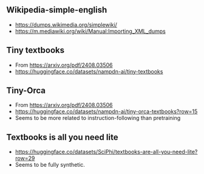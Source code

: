 ## Wikipedia-simple-english
* https://dumps.wikimedia.org/simplewiki/
* https://m.mediawiki.org/wiki/Manual:Importing_XML_dumps

## Tiny textbooks
* From https://arxiv.org/pdf/2408.03506
* https://huggingface.co/datasets/nampdn-ai/tiny-textbooks

## Tiny-Orca
* From https://arxiv.org/pdf/2408.03506
* https://huggingface.co/datasets/nampdn-ai/tiny-orca-textbooks?row=15
* Seems to be more related to instruction-following than pretraining

## Textbooks is all you need lite
* https://huggingface.co/datasets/SciPhi/textbooks-are-all-you-need-lite?row=29
* Seems to be fully synthetic.